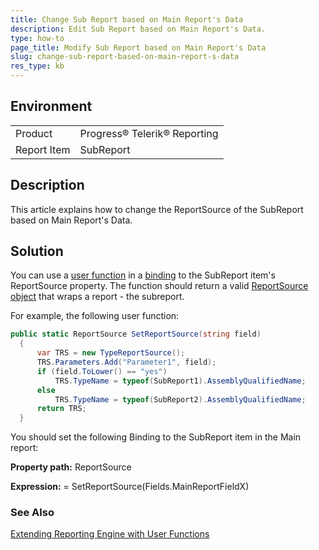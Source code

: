 ```yaml
---
title: Change Sub Report based on Main Report's Data
description: Edit Sub Report based on Main Report's Data.
type: how-to
page_title: Modify Sub Report based on Main Report's Data
slug: change-sub-report-based-on-main-report-s-data
res_type: kb
---
```


## Environment

<table>
	<tbody>
		<tr>
			<td>Product</td>
			<td>Progress® Telerik® Reporting</td>
		</tr>
		<tr>
			<td>Report Item</td>
			<td>SubReport</td>
		</tr>
	</tbody>
</table>

## Description  

This article explains how to change the ReportSource of the SubReport based on Main Report's Data.  
  
## Solution  

You can use a [user function](../expressions-user-functions) in a [binding](../expressions-bindings) to the SubReport item's ReportSource property. The function should return a valid [ReportSource object](../report-sources) that wraps a report - the subreport.

For example, the following user function:    

```cs
public static ReportSource SetReportSource(string field)
  {
      var TRS = new TypeReportSource();
      TRS.Parameters.Add("Parameter1", field);
      if (field.ToLower() == "yes")
          TRS.TypeName = typeof(SubReport1).AssemblyQualifiedName;
      else
          TRS.TypeName = typeof(SubReport2).AssemblyQualifiedName;
      return TRS;
  }
```
  
You should set the following Binding to the SubReport item in the Main report:

**Property path:** ReportSource

**Expression:** = SetReportSource(Fields.MainReportFieldX)

### See Also

[Extending Reporting Engine with User Functions](../expressions-user-functions#extending-reporting-engine-with-user-functions)
